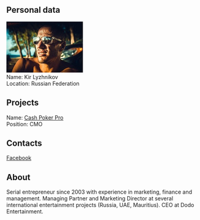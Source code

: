 ## Personal data
![kir lyzhnikov photo](photo/kir_lyzhnikov.jpg)  
Name:    Kir Lyzhnikov   
Location: Russian Federation    
## Projects 
Name: [Cash Poker Pro](../projects/cash_poker_pro.md)  
Position: CMO    
## Contacts 
[Facebook](https://www.facebook.com/profile.php?id=100001407266096)
## About
Serial entrepreneur since 2003 with experience in marketing, finance and management. Managing Partner and Marketing Director at several international entertainment projects (Russia, UAE, Mauritius). CEO at Dodo Entertainment.
